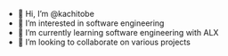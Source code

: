 - 👋 Hi, I’m @kachitobe
- 👀 I’m interested in software engineering
- 🌱 I’m currently learning software engineering with ALX
- 💞️ I’m looking to collaborate on various projects
<!---
kachitobe/kachitobe is a ✨ special ✨ repository because its `README.md` (this file) appears on your GitHub profile.
You can click the Preview link to take a look at your changes.
--->
